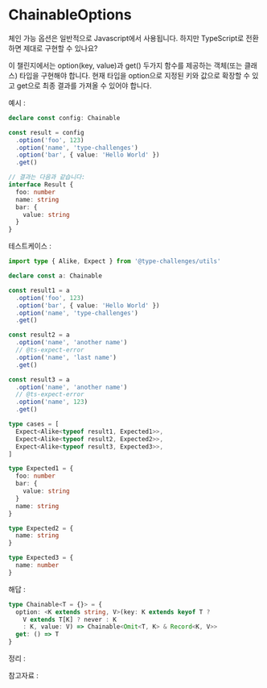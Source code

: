 # ChainableOptions

체인 가능 옵션은 일반적으로 Javascript에서 사용됩니다. 하지만 TypeScript로 전환하면 제대로 구현할 수 있나요?

이 챌린지에서는 option(key, value)과 get() 두가지 함수를 제공하는 객체(또는 클래스) 타입을 구현해야 합니다. 현재 타입을 option으로 지정된 키와 값으로 확장할 수 있고 get으로 최종 결과를 가져올 수 있어야 합니다.

예시 :

```ts
declare const config: Chainable

const result = config
  .option('foo', 123)
  .option('name', 'type-challenges')
  .option('bar', { value: 'Hello World' })
  .get()

// 결과는 다음과 같습니다:
interface Result {
  foo: number
  name: string
  bar: {
    value: string
  }
}
```

테스트케이스 :

```ts
import type { Alike, Expect } from '@type-challenges/utils'

declare const a: Chainable

const result1 = a
  .option('foo', 123)
  .option('bar', { value: 'Hello World' })
  .option('name', 'type-challenges')
  .get()

const result2 = a
  .option('name', 'another name')
  // @ts-expect-error
  .option('name', 'last name')
  .get()

const result3 = a
  .option('name', 'another name')
  // @ts-expect-error
  .option('name', 123)
  .get()

type cases = [
  Expect<Alike<typeof result1, Expected1>>,
  Expect<Alike<typeof result2, Expected2>>,
  Expect<Alike<typeof result3, Expected3>>,
]

type Expected1 = {
  foo: number
  bar: {
    value: string
  }
  name: string
}

type Expected2 = {
  name: string
}

type Expected3 = {
  name: number
}
```

해답 :

```ts
type Chainable<T = {}> = {
  option: <K extends string, V>(key: K extends keyof T ?
    V extends T[K] ? never : K
    : K, value: V) => Chainable<Omit<T, K> & Record<K, V>>
  get: () => T
}
```

정리 :

참고자료 :
